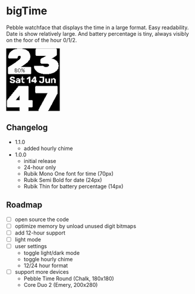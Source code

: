 # bigTime

Pebble watchface that displays the time in a large format. Easy readability. Date is show relatively large. And battery percentage is tiny, always visibly on the foor of the hour 0/1/2.

![screenshot](screenshot_1.png)

## Changelog
- 1.1.0
    - added hourly chime
- 1.0.0
    - initial release
    - 24-hour only
    - Rubik Mono One font for time (70px)
    - Rubik Semi Bold for date (24px)
    - Rubik Thin for battery percentage (14px)

## Roadmap
- [ ] open source the code
- [ ] optimize memory by unload unused digit bitmaps
- [ ] add 12-hour support
- [ ] light mode
- [ ] user settings
    - toggle light/dark mode
    - toggle hourly chime
    - 12/24 hour format
- [ ] support more devices
    - Pebble Time Round (Chalk, 180x180)
    - Core Duo 2 (Emery, 200x280)